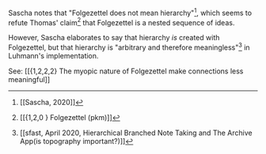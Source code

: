 Sascha notes that "Folgezettel does not mean hierarchy"[^1], which seems to refute Thomas' claim[^2] that Folgezettel is a nested sequence of ideas.

However, Sascha elaborates to say that hierarchy _is_ created with Folgezettel, but that hierarchy is "arbitrary and therefore meaningless"[^3] in Luhmann's implementation.

See: [[{1,2,2,2} The myopic nature of Folgezettel make connections less meaningful]]

[^1]: [[Sascha, 2020]]
[^2]: [[{1,2,0 } Folgezettel (pkm)]]
[^3]: [[sfast, April 2020, Hierarchical Branched Note Taking and The Archive App(is topography important?)]]